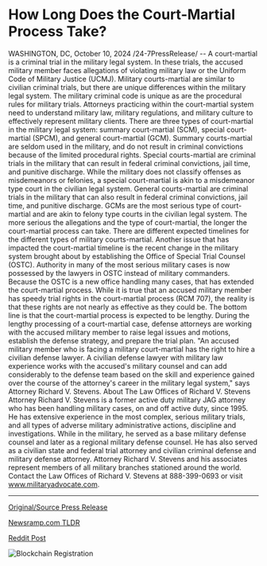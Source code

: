 # How Long Does the Court-Martial Process Take?

WASHINGTON, DC, October 10, 2024 /24-7PressRelease/ -- A court-martial is a criminal trial in the military legal system. In these trials, the accused military member faces allegations of violating military law or the Uniform Code of Military Justice (UCMJ). Military courts-martial are similar to civilian criminal trials, but there are unique differences within the military legal system. The military criminal code is unique as are the procedural rules for military trials. Attorneys practicing within the court-martial system need to understand military law, military regulations, and military culture to effectively represent military clients.   There are three types of court-martial in the military legal system: summary court-martial (SCM), special court-martial (SPCM), and general court-martial (GCM). Summary courts-martial are seldom used in the military, and do not result in criminal convictions because of the limited procedural rights. Special courts-martial are criminal trials in the military that can result in federal criminal convictions, jail time, and punitive discharge. While the military does not classify offenses as misdemeanors or felonies, a special court-martial is akin to a misdemeanor type court in the civilian legal system. General courts-martial are criminal trials in the military that can also result in federal criminal convictions, jail time, and punitive discharge. GCMs are the most serious type of court-martial and are akin to felony type courts in the civilian legal system.   The more serious the allegations and the type of court-martial, the longer the court-martial process can take. There are different expected timelines for the different types of military courts-martial.   Another issue that has impacted the court-martial timeline is the recent change in the military system brought about by establishing the Office of Special Trial Counsel (OSTC). Authority in many of the most serious military cases is now possessed by the lawyers in OSTC instead of military commanders. Because the OSTC is a new office handling many cases, that has extended the court-martial process.   While it is true that an accused military member has speedy trial rights in the court-martial process (RCM 707), the reality is that these rights are not nearly as effective as they could be. The bottom line is that the court-martial process is expected to be lengthy.   During the lengthy processing of a court-martial case, defense attorneys are working with the accused military member to raise legal issues and motions, establish the defense strategy, and prepare the trial plan.   "An accused military member who is facing a military court-martial has the right to hire a civilian defense lawyer. A civilian defense lawyer with military law experience works with the accused's military counsel and can add considerably to the defense team based on the skill and experience gained over the course of the attorney's career in the military legal system," says Attorney Richard V. Stevens.  About The Law Offices of Richard V. Stevens  Attorney Richard V. Stevens is a former active duty military JAG attorney who has been handling military cases, on and off active duty, since 1995. He has extensive experience in the most complex, serious military trials, and all types of adverse military administrative actions, discipline and investigations. While in the military, he served as a base military defense counsel and later as a regional military defense counsel. He has also served as a civilian state and federal trial attorney and civilian criminal defense and military defense attorney. Attorney Richard V. Stevens and his associates represent members of all military branches stationed around the world.  Contact the Law Offices of Richard V. Stevens at 888-399-0693 or visit www.militaryadvocate.com. 

---

[Original/Source Press Release](https://www.24-7pressrelease.com/press-release/515069/how-long-does-the-court-martial-process-take)
                    

[Newsramp.com TLDR](https://newsramp.com/curated-news/court-martial-process-and-impact-explained-by-military-defense-attorney-richard-v-stevens/a621089e202f17de4160e722843457cc) 

 



[Reddit Post](https://www.reddit.com/r/newsramp/comments/1g0db6i/courtmartial_process_and_impact_explained_by/) 



![Blockchain Registration](https://cdn.newsramp.app/24-7PressRelease/qrcode/2410/10/norapMaa.webp)